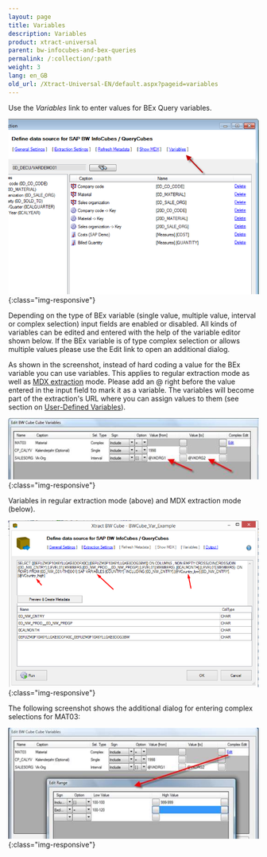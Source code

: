 ```yaml
---
layout: page
title: Variables
description: Variables
product: xtract-universal
parent: bw-infocubes-and-bex-queries
permalink: /:collection/:path
weight: 3	
lang: en_GB
old_url: /Xtract-Universal-EN/default.aspx?pageid=variables
---
```


Use the *Variables* link to enter values for BEx Query variables. 

![Define-Data-Source-for-Cube](/img/content/Define-Data-Source-for-Cube.png){:class="img-responsive"}

Depending on the type of BEx variable (single value, multiple value, interval or complex selection) input fields are enabled or disabled. All kinds of variables can be edited and entered with the help of the variable editor shown below. If the BEx variable is of type complex selection or allows multiple values please use the Edit link to open an additional dialog.

As shown in the screenshot, instead of hard coding a value for the BEx variable you can use variables. This applies to regular extraction mode as well as [MDX extraction]() mode. Please add an @ right before the value entered in the input field to mark it as a variable. The variables will become part of the extraction's URL where you can assign values to them (see section on [User-Defined Variables]()).

![Cube-Variables](/img/content/Cube-Variables.png){:class="img-responsive"}

Variables in regular extraction mode (above) and MDX extraction mode (below).

![XU_MDX_Var_1](/img/content/XU_MDX_Var_1.png){:class="img-responsive"}

The following screenshot shows the additional dialog for entering complex selections for MAT03:

![Cube-Variables-Edit-Range](/img/content/Cube-Variables-Edit-Range.png){:class="img-responsive"}